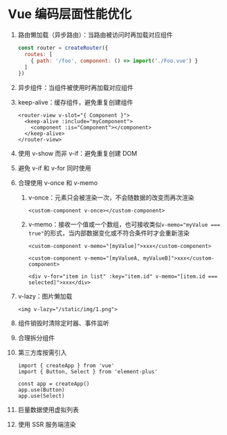 # Vue 编码层面性能优化

1. 路由懒加载（异步路由）：当路由被访问时再加载对应组件

   ```js
   const router = createRouter({
     routes: [
       { path: '/foo', component: () => import('./Foo.vue') }
     ]
   })
   ```

2. 异步组件：当组件被使用时再加载对应组件

3. keep-alive：缓存组件，避免重复创建组件

   ```vue
   <router-view v-slot="{ Component }">
     <keep-alive :include="myComponent">
       <component :is="Component"></component>
     </keep-alive>
   </router-view>
   ```

4. 使用 v-show 而非 v-if：避免重复创建 DOM

5. 避免 v-if 和 v-for 同时使用

6. 合理使用 v-once 和 v-memo

   1. v-once：元素只会被渲染一次，不会随数据的改变而再次渲染

      ```vue
      <custom-component v-once></custom-component>
      ```

   2. v-memo：接收一个值或一个数组，也可接收类似`v-memo="myValue === true"`的形式，当内部数据变化或不符合条件时才会重新渲染

      ```vue
      <custom-component v-memo="[myValue]">xxx</custom-component>
      
      <custom-component v-memo="[myValueA, myValueB]">xxx</custom-component>
      
      <div v-for="item in list" :key="item.id" v-memo="[item.id === selected]">xxx</div>
      ```

 7. v-lazy：图片懒加载

    ```vue
    <img v-lazy="/static/img/1.png">
    ```

 8. 组件销毁时清除定时器、事件监听

 9. 合理拆分组件

 10. 第三方库按需引入

     ```vue
     import { createApp } from 'vue'
     import { Button, Select } from 'element-plus'
     
     const app = createApp()
     app.use(Button)
     app.use(Select)
     ```

 11. 巨量数据使用虚拟列表

 12. 使用 SSR 服务端渲染
